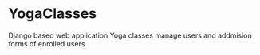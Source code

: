 # YogaClasses
Django based web application Yoga classes manage users and addmision forms of enrolled users
